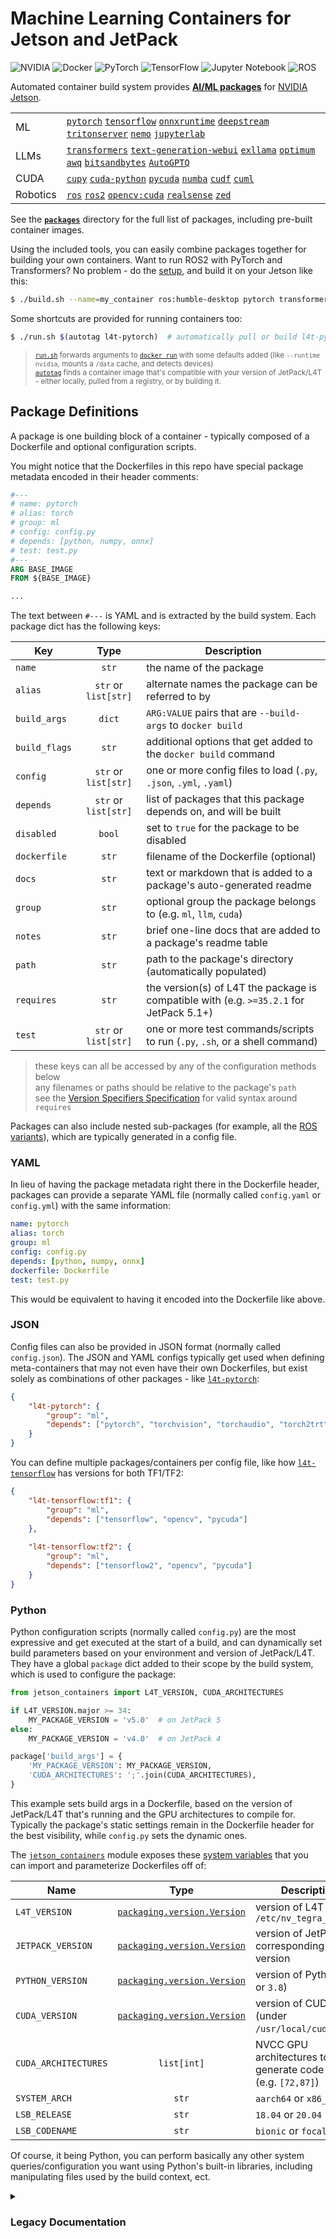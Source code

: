 # Machine Learning Containers for Jetson and JetPack

![NVIDIA](https://img.shields.io/static/v1?style=for-the-badge&message=NVIDIA&color=222222&logo=NVIDIA&logoColor=76B900&label=) ![Docker](https://img.shields.io/badge/docker-%230db7ed.svg?style=for-the-badge&logo=docker&logoColor=white) ![PyTorch](https://img.shields.io/badge/PyTorch-%23EE4C2C.svg?style=for-the-badge&logo=PyTorch&logoColor=white) ![TensorFlow](https://img.shields.io/badge/TensorFlow-%23FF6F00.svg?style=for-the-badge&logo=TensorFlow&logoColor=white) ![Jupyter Notebook](https://img.shields.io/badge/jupyter-%26FA0F00.svg?style=for-the-badge&logo=jupyter&logoColor=white) ![ROS](https://img.shields.io/badge/ros-%230A0FF9.svg?style=for-the-badge&logo=ros&logoColor=white) 

Automated container build system provides [**AI/ML packages**](packages) for [NVIDIA Jetson](https://developer.nvidia.com/embedded-computing).

| | |
|---|---|
| ML | [`pytorch`](packages/pytorch) [`tensorflow`](packages/tensorflow) [`onnxruntime`](packages/onnxruntime) [`deepstream`](packages/deepstream) [`tritonserver`](packages/tritonserver) [`nemo`](packages/nemo) [`jupyterlab`](packages/jupyterlab) |
| LLMs | [`transformers`](packages/llm/transformers) [`text-generation-webui`](packages/llm/text-generation-webui) [`exllama`](packages/llm/exllama) [`optimum`](packages/llm/optimum) [`awq`](packages/llm/awq) [`bitsandbytes`](packages/llm/bitsandbytes) [`AutoGPTQ`](packages/llm/auto-gptq) |
| CUDA | [`cupy`](packages/cupy) [`cuda-python`](packages/cuda-python) [`pycuda`](packages/pycuda) [`numba`](packages/numba) [`cudf`](packages/rapids/cudf) [`cuml`](packages/rapids/cuml) |
| Robotics | [`ros`](packages/ros) [`ros2`](packages/ros) [`opencv:cuda`](packages/opencv) [`realsense`](packages/realsense) [`zed`](packages/zed) |

See the [**`packages`**](packages) directory for the full list of packages, including pre-built container images.

Using the included tools, you can easily combine packages together for building your own containers.  Want to run ROS2 with PyTorch and Transformers?  No problem - do the [setup](README.md), and build it on your Jetson like this:

```bash
$ ./build.sh --name=my_container ros:humble-desktop pytorch transformers
```

Some shortcuts are provided for running containers too:

```bash
$ ./run.sh $(autotag l4t-pytorch)  # automatically pull or build l4t-pytorch compatible with your JetPack/L4T
```
> <sup>[`run.sh`](/run.sh) forwards arguments to [`docker run`](https://docs.docker.com/engine/reference/commandline/run/) with some defaults added (like `--runtime nvidia`, mounts a `/data` cache, and detects devices)</sup><br>
> <sup>[`autotag`](/autotag) finds a container image that's compatible with your version of JetPack/L4T - either locally, pulled from a registry, or by building it.</sup>

## Package Definitions

A package is one building block of a container - typically composed of a Dockerfile and optional configuration scripts.

You might notice that the Dockerfiles in this repo have special package metadata encoded in their header comments:

```dockerfile
#---
# name: pytorch
# alias: torch
# group: ml
# config: config.py
# depends: [python, numpy, onnx]
# test: test.py
#---
ARG BASE_IMAGE
FROM ${BASE_IMAGE}

...
```

The text between `#---` is YAML and is extracted by the build system.  Each package dict has the following keys:

| Key           |         Type         | Description                                                                             |
|---------------|:--------------------:|-----------------------------------------------------------------------------------------|
| `name`        |         `str`        | the name of the package                                                                 |
| `alias`       | `str` or `list[str]` | alternate names the package can be referred to by                                       |
| `build_args`  |        `dict`        | `ARG:VALUE` pairs that are `--build-args` to `docker build`                             |
| `build_flags` |         `str`        | additional options that get added to the `docker build` command                         |
| `config`      | `str` or `list[str]` | one or more config files to load (`.py`, `.json`, `.yml`, `.yaml`)                      |
| `depends`     | `str` or `list[str]` | list of packages that this package depends on, and will be built                        |
| `disabled`    | `bool`               | set to `true` for the package to be disabled                                            |
| `dockerfile`  | `str`                | filename of the Dockerfile (optional)                                                   |
| `docs`        | `str`                | text or markdown that is added to a package's auto-generated readme                     |
| `group`       | `str`                | optional group the package belongs to (e.g. `ml`, `llm`, `cuda`)                        |
| `notes`       | `str`                | brief one-line docs that are added to a package's readme table                          |
| `path`        | `str`                | path to the package's directory (automatically populated)                               |
| `requires`    | `str`                | the version(s) of L4T the package is compatible with (e.g. `>=35.2.1` for JetPack 5.1+) |
| `test`        | `str` or `list[str]` | one or more test commands/scripts to run (`.py`, `.sh`, or a shell command)             |

> these keys can all be accessed by any of the configuration methods below<br>
> any filenames or paths should be relative to the package's `path`<br>
> see the [Version Specifiers Specification](https://packaging.pypa.io/en/latest/specifiers.html) for valid syntax around `requires`

Packages can also include nested sub-packages (for example, all the [ROS variants](packages/ros)), which are typically generated in a config file.

### YAML

In lieu of having the package metadata right there in the Dockerfile header, packages can provide a separate YAML file (normally called `config.yaml` or `config.yml`) with the same information:

```yaml
name: pytorch
alias: torch
group: ml
config: config.py
depends: [python, numpy, onnx]
dockerfile: Dockerfile
test: test.py
```

This would be equivalent to having it encoded into the Dockerfile like above.

### JSON

Config files can also be provided in JSON format (normally called `config.json`).  The JSON and YAML configs typically get used when defining meta-containers that may not even have their own Dockerfiles, but exist solely as combinations of other packages - like [`l4t-pytorch`](packages/l4t/l4t-pytorch):

```json
{
    "l4t-pytorch": {
        "group": "ml",
        "depends": ["pytorch", "torchvision", "torchaudio", "torch2trt", "opencv", "pycuda"]
    }
}
```

You can define multiple packages/containers per config file, like how [`l4t-tensorflow`](packages/l4t/l4t-tensorflow) has versions for both TF1/TF2:

```json
{
    "l4t-tensorflow:tf1": {
        "group": "ml",
        "depends": ["tensorflow", "opencv", "pycuda"]
    },
    
    "l4t-tensorflow:tf2": {
        "group": "ml",
        "depends": ["tensorflow2", "opencv", "pycuda"]
    }
}
```

### Python

Python configuration scripts (normally called `config.py`) are the most expressive and get executed at the start of a build, and can dynamically set build parameters based on your environment and version of JetPack/L4T.  They have a global `package` dict added to their scope by the build system, which is used to configure the package:

```python
from jetson_containers import L4T_VERSION, CUDA_ARCHITECTURES

if L4T_VERSION.major >= 34:  
    MY_PACKAGE_VERSION = 'v5.0'  # on JetPack 5
else:                        
    MY_PACKAGE_VERSION = 'v4.0'  # on JetPack 4

package['build_args'] = {
    'MY_PACKAGE_VERSION': MY_PACKAGE_VERSION,
    'CUDA_ARCHITECTURES': ';'.join(CUDA_ARCHITECTURES),
}
```

This example sets build args in a Dockerfile, based on the version of JetPack/L4T that's running and the GPU architectures to compile for.  Typically the package's static settings remain in the Dockerfile header for the best visibility, while `config.py` sets the dynamic ones.


The [`jetson_containers`](jetson_containers) module exposes these [system variables](jetson_containers/l4t_version.py) that you can import and parameterize Dockerfiles off of:

| Name                 |                                       Type                                      | Description                                                  |
|----------------------|:-------------------------------------------------------------------------------:|--------------------------------------------------------------|
| `L4T_VERSION`        | [`packaging.version.Version`](https://packaging.pypa.io/en/latest/version.html) | version of L4T from `/etc/nv_tegra_release`                  |
| `JETPACK_VERSION`    | [`packaging.version.Version`](https://packaging.pypa.io/en/latest/version.html) | version of JetPack corresponding to L4T version              |
| `PYTHON_VERSION`     | [`packaging.version.Version`](https://packaging.pypa.io/en/latest/version.html) | version of Python (`3.6` or `3.8`)                           |
| `CUDA_VERSION`       | [`packaging.version.Version`](https://packaging.pypa.io/en/latest/version.html) | version of CUDA (under `/usr/local/cuda`)                    |
| `CUDA_ARCHITECTURES` |                                   `list[int]`                                   | NVCC GPU architectures to generate code for (e.g. `[72,87]`) |
| `SYSTEM_ARCH`        |                                      `str`                                      | `aarch64` or `x86_64`                                        |
| `LSB_RELEASE`        |                                      `str`                                      | `18.04` or `20.04`                                           |
| `LSB_CODENAME`       |                                      `str`                                      | `bionic` or `focal`                                          |

Of course, it being Python, you can perform basically any other system queries/configuration you want using Python's built-in libraries, including manipulating files used by the build context, ect.
 

<details>
<summary><h3>Legacy Documentation</h3></summary>

This project provides Dockerfiles, build scripts, and container images for machine learning on [NVIDIA Jetson](https://developer.nvidia.com/embedded-computing):

* [`l4t-ml`](https://ngc.nvidia.com/catalog/containers/nvidia:l4t-ml)
* [`l4t-pytorch`](https://ngc.nvidia.com/catalog/containers/nvidia:l4t-pytorch)
* [`l4t-tensorflow`](https://ngc.nvidia.com/catalog/containers/nvidia:l4t-tensorflow)

The following ROS containers are also available, which can be pulled from [DockerHub](https://hub.docker.com/repository/docker/dustynv/ros) or built from source:

| Distro | Base | Desktop | PyTorch |
|----|:----:|:----:|:----:|
| ROS Melodic   | [`ros-base`](https://hub.docker.com/repository/registry-1.docker.io/dustynv/ros/tags?name=melodic)           | X | X |
| ROS Noetic    | [`ros-base`](https://hub.docker.com/repository/registry-1.docker.io/dustynv/ros/tags?name=noetic-ros-base)   | X | [`PyTorch`](https://hub.docker.com/repository/registry-1.docker.io/dustynv/ros/tags?name=noetic-pytorch) |
| ROS2 Foxy     | [`ros-base`](https://hub.docker.com/repository/registry-1.docker.io/dustynv/ros/tags?name=foxy-ros-base)     | [`desktop`](https://hub.docker.com/repository/registry-1.docker.io/dustynv/ros/tags?name=foxy-desktop) | [`PyTorch`](https://hub.docker.com/repository/registry-1.docker.io/dustynv/ros/tags?name=foxy-pytorch) |
| ROS2 Galactic | [`ros-base`](https://hub.docker.com/repository/registry-1.docker.io/dustynv/ros/tags?name=galactic-ros-base) | [`desktop`](https://hub.docker.com/repository/registry-1.docker.io/dustynv/ros/tags?name=galactic-desktop) | [`PyTorch`](https://hub.docker.com/repository/registry-1.docker.io/dustynv/ros/tags?name=galactic-pytorch) |
| ROS2 Humble   | [`ros-base`](https://hub.docker.com/repository/registry-1.docker.io/dustynv/ros/tags?name=humble-ros-base)   | [`desktop`](https://hub.docker.com/repository/registry-1.docker.io/dustynv/ros/tags?name=humble-desktop) | [`PyTorch`](https://hub.docker.com/repository/registry-1.docker.io/dustynv/ros/tags?name=humble-pytorch) |
| ROS2 Iron     | [`ros-base`](https://hub.docker.com/repository/registry-1.docker.io/dustynv/ros/tags?name=iron-ros-base)   | [`desktop`](https://hub.docker.com/repository/registry-1.docker.io/dustynv/ros/tags?name=iron-desktop) | [`PyTorch`](https://hub.docker.com/repository/registry-1.docker.io/dustynv/ros/tags?name=iron-pytorch) |

The PyTorch-based ROS containers also have the [jetson-inference](https://github.com/dusty-nv/jetson-inference) and [ros_deep_learning](https://github.com/dusty-nv/ros_deep_learning) packages installed.

## Pre-Built Container Images

The following images can be pulled from NGC or DockerHub without needing to build the containers yourself:

<details>
<summary>
<a href=https://ngc.nvidia.com/catalog/containers/nvidia:l4t-ml><b>l4t-ml</b></a> (<code>nvcr.io/nvidia/l4t-ml:r35.2.1-py3</code>)
</summary>
</br>

|                                                                                     | L4T Version | Container Tag                                      |
|-------------------------------------------------------------------------------------|:-----------:|----------------------------------------------------|
| [`l4t-ml`](https://ngc.nvidia.com/catalog/containers/nvidia:l4t-ml)                 |   R35.2.1   | `nvcr.io/nvidia/l4t-ml:r35.2.1-py3`                |
|                                                                                     |   R35.1.0   | `nvcr.io/nvidia/l4t-ml:r35.1.0-py3`                |
|                                                                                     |   R34.1.1   | `nvcr.io/nvidia/l4t-ml:r34.1.1-py3`                |
|                                                                                     |   R34.1.0   | `nvcr.io/nvidia/l4t-ml:r34.1.0-py3`                |
|                                                                                     |   R32.7.1   | `nvcr.io/nvidia/l4t-ml:r32.7.1-py3`                |
|                                                                                     |   R32.6.1   | `nvcr.io/nvidia/l4t-ml:r32.6.1-py3`                |
|                                                                                     |   R32.5.0*  | `nvcr.io/nvidia/l4t-ml:r32.5.0-py3`                |
|                                                                                     |   R32.4.4   | `nvcr.io/nvidia/l4t-ml:r32.4.4-py3`                |
|                                                                                     |   R32.4.3   | `nvcr.io/nvidia/l4t-ml:r32.4.3-py3`                |

</details>
<details>
<summary>
<a href=https://ngc.nvidia.com/catalog/containers/nvidia:l4t-pytorch><b>l4t-pytorch</b></a> (<code>nvcr.io/nvidia/l4t-pytorch:r35.2.1-pth2.0-py3</code>)
</summary>
</br>

|                                                                                     | L4T Version | Container Tag                                      |
|-------------------------------------------------------------------------------------|:-----------:|----------------------------------------------------|
| [`l4t-pytorch`](https://ngc.nvidia.com/catalog/containers/nvidia:l4t-pytorch)       |   R35.2.1   | `nvcr.io/nvidia/l4t-pytorch:r35.2.1-pth2.0-py3`    |
|                                                                                     |   R35.1.0   | `nvcr.io/nvidia/l4t-pytorch:r35.1.0-pth1.13-py3`   |
|                                                                                     |   R35.1.0   | `nvcr.io/nvidia/l4t-pytorch:r35.1.0-pth1.12-py3`   |
|                                                                                     |   R35.1.0   | `nvcr.io/nvidia/l4t-pytorch:r35.1.0-pth1.11-py3`   |
|                                                                                     |   R34.1.1   | `nvcr.io/nvidia/l4t-pytorch:r34.1.1-pth1.12-py3`   |
|                                                                                     |   R34.1.1   | `nvcr.io/nvidia/l4t-pytorch:r34.1.1-pth1.11-py3`   |
|                                                                                     |   R34.1.0   | `nvcr.io/nvidia/l4t-pytorch:r34.1.0-pth1.12-py3`   |
|                                                                                     |   R32.7.1   | `nvcr.io/nvidia/l4t-pytorch:r32.7.1-pth1.10-py3`   |
|                                                                                     |   R32.7.1   | `nvcr.io/nvidia/l4t-pytorch:r32.7.1-pth1.9-py3`    |
|                                                                                     |   R32.6.1   | `nvcr.io/nvidia/l4t-pytorch:r32.6.1-pth1.9-py3`    |
|                                                                                     |   R32.6.1   | `nvcr.io/nvidia/l4t-pytorch:r32.6.1-pth1.8-py3`    |
|                                                                                     |   R32.5.0*  | `nvcr.io/nvidia/l4t-pytorch:r32.5.0-pth1.7-py3`    |
|                                                                                     |   R32.5.0*  | `nvcr.io/nvidia/l4t-pytorch:r32.5.0-pth1.6-py3`    |
|                                                                                     |   R32.4.4   | `nvcr.io/nvidia/l4t-pytorch:r32.4.4-pth1.6-py3`    |
|                                                                                     |   R32.4.3   | `nvcr.io/nvidia/l4t-pytorch:r32.4.3-pth1.6-py3`    |

</details>
<details>
<summary>
<a href=https://ngc.nvidia.com/catalog/containers/nvidia:l4t-tensorflow><b>l4t-tensorflow</b></a> (<code>nvcr.io/nvidia/l4t-tensorflow:r35.2.1-tf2.11-py3</code>)
</summary>
</br>

|                                                                                     | L4T Version | Container Tag                                      |
|-------------------------------------------------------------------------------------|:-----------:|----------------------------------------------------|
| [`l4t-tensorflow`](https://ngc.nvidia.com/catalog/containers/nvidia:l4t-tensorflow) |   R35.2.1   | `nvcr.io/nvidia/l4t-tensorflow:r35.2.1-tf2.11-py3` |
|                                                                                     |   R35.1.0   | `nvcr.io/nvidia/l4t-tensorflow:r35.1.0-tf1.15-py3` |
|                                                                                     |   R35.1.0   | `nvcr.io/nvidia/l4t-tensorflow:r35.1.0-tf2.9-py3`  |
|                                                                                     |   R34.1.1   | `nvcr.io/nvidia/l4t-tensorflow:r34.1.1-tf1.15-py3` |
|                                                                                     |   R34.1.1   | `nvcr.io/nvidia/l4t-tensorflow:r34.1.1-tf2.8-py3`  |
|                                                                                     |   R34.1.0   | `nvcr.io/nvidia/l4t-tensorflow:r34.1.0-tf1.15-py3` |
|                                                                                     |   R34.1.0   | `nvcr.io/nvidia/l4t-tensorflow:r34.1.0-tf2.8-py3`  |
|                                                                                     |   R32.7.1   | `nvcr.io/nvidia/l4t-tensorflow:r32.7.1-tf1.15-py3` |
|                                                                                     |   R32.7.1   | `nvcr.io/nvidia/l4t-tensorflow:r32.7.1-tf2.7-py3`  |
|                                                                                     |   R32.6.1   | `nvcr.io/nvidia/l4t-tensorflow:r32.6.1-tf1.15-py3` |
|                                                                                     |   R32.6.1   | `nvcr.io/nvidia/l4t-tensorflow:r32.6.1-tf2.5-py3`  |
|                                                                                     |   R32.5.0*  | `nvcr.io/nvidia/l4t-tensorflow:r32.5.0-tf1.15-py3` |
|                                                                                     |   R32.5.0*  | `nvcr.io/nvidia/l4t-tensorflow:r32.5.0-tf2.3-py3`  |
|                                                                                     |   R32.4.4   | `nvcr.io/nvidia/l4t-tensorflow:r32.4.4-tf1.15-py3` |
|                                                                                     |   R32.4.4   | `nvcr.io/nvidia/l4t-tensorflow:r32.4.4-tf2.3-py3`  |
|                                                                                     |   R32.4.3   | `nvcr.io/nvidia/l4t-tensorflow:r32.4.3-tf1.15-py3` |
|                                                                                     |   R32.4.3   | `nvcr.io/nvidia/l4t-tensorflow:r32.4.3-tf2.2-py3`  |

</details>

#### ROS

<details>
<summary>
<a href=https://hub.docker.com/repository/registry-1.docker.io/dustynv/ros/tags?name=melodic><b>ROS Melodic</b></a> (<code>dustynv/ros:melodic-ros-base-l4t-r32.7.1</code>)
</summary>
</br>

|                                                                                     | L4T Version | Container Tag                                      |
|-------------------------------------------------------------------------------------|:-----------:|----------------------------------------------------|
| [`ROS Melodic`](https://hub.docker.com/repository/registry-1.docker.io/dustynv/ros/tags?name=melodic) <sup>(ros-base)</sup> |   R32.7.1   | `dustynv/ros:melodic-ros-base-l4t-r32.7.1`         |
|                                                                                     |   R32.6.1   | `dustynv/ros:melodic-ros-base-l4t-r32.6.1`         |
|                                                                                     |   R32.5.0*  | `dustynv/ros:melodic-ros-base-l4t-r32.5.0`         |
|                                                                                     |   R32.4.4   | `dustynv/ros:melodic-ros-base-l4t-r32.4.4`         |

</details>
<details>
<summary>
<a href=https://hub.docker.com/repository/registry-1.docker.io/dustynv/ros/tags?name=noetic><b>ROS Noetic</b></a> (<code>dustynv/ros:noetic-ros-base-l4t-r35.3.1</code>)
</summary>
</br>

|                                                                                     | L4T Version | Container Tag                                      |
|-------------------------------------------------------------------------------------|:-----------:|----------------------------------------------------|
| [`ROS Noetic`](https://hub.docker.com/repository/registry-1.docker.io/dustynv/ros/tags?name=noetic-ros-base) <sup>(ros-base)</sup> |   R35.3.1   | `dustynv/ros:noetic-ros-base-l4t-r35.3.1`          |
|                                                                                     |   R35.2.1   | `dustynv/ros:noetic-ros-base-l4t-r35.2.1`          |
|                                                                                     |   R35.1.0   | `dustynv/ros:noetic-ros-base-l4t-r35.1.0`          |
|                                                                                     |   R34.1.1   | `dustynv/ros:noetic-ros-base-l4t-r34.1.1`          |
|                                                                                     |   R34.1.0   | `dustynv/ros:noetic-ros-base-l4t-r34.1.0`          |
|                                                                                     |   R32.7.1   | `dustynv/ros:noetic-ros-base-l4t-r32.7.1`          |
|                                                                                     |   R32.6.1   | `dustynv/ros:noetic-ros-base-l4t-r32.6.1`          |
|                                                                                     |   R32.5.0*  | `dustynv/ros:noetic-ros-base-l4t-r32.5.0`          |
|                                                                                     |   R32.4.4   | `dustynv/ros:noetic-ros-base-l4t-r32.4.4`          |
| [`ROS Noetic`](https://hub.docker.com/repository/registry-1.docker.io/dustynv/ros/tags?name=noetic-pytorch) <sup>(PyTorch)</sup> |   R35.3.1   | `dustynv/ros:noetic-pytorch-l4t-r35.3.1`          |
|                                                                                     |   R35.2.1   | `dustynv/ros:noetic-pytorch-l4t-r35.2.1`          |
|                                                                                     |   R35.1.0   | `dustynv/ros:noetic-pytorch-l4t-r35.1.0`          |
|                                                                                     |   R34.1.1   | `dustynv/ros:noetic-pytorch-l4t-r34.1.1`          |
|                                                                                     |   R34.1.0   | `dustynv/ros:noetic-pytorch-l4t-r34.1.0`          |
|                                                                                     |   R32.7.1   | `dustynv/ros:noetic-pytorch-l4t-r32.7.1`          |
|                                                                                     |   R32.6.1   | `dustynv/ros:noetic-pytorch-l4t-r32.6.1`          |
|                                                                                     |   R32.5.0*  | `dustynv/ros:noetic-pytorch-l4t-r32.5.0`          |
|                                                                                     |   R32.4.4   | `dustynv/ros:noetic-pytorch-l4t-r32.4.4`          |

</details>

#### ROS2

<details>
<summary>
<a href=https://hub.docker.com/repository/registry-1.docker.io/dustynv/ros/tags?name=foxy><b>ROS2 Foxy</b></a> (<code>dustynv/ros:foxy-ros-base-l4t-r35.3.1</code>)
</summary>
</br>

|                                                                                     | L4T Version | Container Tag                                      |
|-------------------------------------------------------------------------------------|:-----------:|----------------------------------------------------|
| [`ROS2 Foxy`](https://hub.docker.com/repository/registry-1.docker.io/dustynv/ros/tags?name=foxy-ros-base) <sup>(ros-base)</sup> |   R35.3.1   | `dustynv/ros:foxy-ros-base-l4t-r35.3.1`            |
|                                                                                     |   R35.2.1   | `dustynv/ros:foxy-ros-base-l4t-r35.2.1`            |
|                                                                                     |   R35.1.0   | `dustynv/ros:foxy-ros-base-l4t-r35.1.0`            |
|                                                                                     |   R34.1.1   | `dustynv/ros:foxy-ros-base-l4t-r34.1.1`            |
|                                                                                     |   R34.1.0   | `dustynv/ros:foxy-ros-base-l4t-r34.1.0`            |
|                                                                                     |   R32.7.1   | `dustynv/ros:foxy-ros-base-l4t-r32.7.1`            |
|                                                                                     |   R32.6.1   | `dustynv/ros:foxy-ros-base-l4t-r32.6.1`            |
|                                                                                     |   R32.5.0*  | `dustynv/ros:foxy-ros-base-l4t-r32.5.0`            |
|                                                                                     |   R32.4.4   | `dustynv/ros:foxy-ros-base-l4t-r32.4.4`            |
| [`ROS2 Foxy`](https://hub.docker.com/repository/registry-1.docker.io/dustynv/ros/tags?name=foxy-desktop) <sup>(desktop)</sup> |   R35.3.1   | `dustynv/ros:foxy-desktop-l4t-r35.3.1`          |
|                                                                                     |   R35.1.0   | `dustynv/ros:foxy-desktop-l4t-r35.2.1`          |
|                                                                                     |   R35.1.0   | `dustynv/ros:foxy-desktop-l4t-r35.1.0`          |
|                                                                                     |   R34.1.1   | `dustynv/ros:foxy-desktop-l4t-r34.1.1`          |
| [`ROS2 Foxy`](https://hub.docker.com/repository/registry-1.docker.io/dustynv/ros/tags?name=foxy-pytorch) <sup>(PyTorch)</sup> |   R35.3.1   | `dustynv/ros:foxy-pytorch-l4t-r35.3.1`            |
|                                                                                     |   R35.2.1   | `dustynv/ros:foxy-pytorch-l4t-r35.2.1`            |
|                                                                                     |   R35.1.0   | `dustynv/ros:foxy-pytorch-l4t-r35.1.0`            |
|                                                                                     |   R34.1.1   | `dustynv/ros:foxy-pytorch-l4t-r34.1.1`            |
|                                                                                     |   R34.1.0   | `dustynv/ros:foxy-pytorch-l4t-r34.1.0`            |
|                                                                                     |   R32.7.1   | `dustynv/ros:foxy-pytorch-l4t-r32.7.1`            |
|                                                                                     |   R32.6.1   | `dustynv/ros:foxy-pytorch-l4t-r32.6.1`            |
|                                                                                     |   R32.5.0*  | `dustynv/ros:foxy-pytorch-l4t-r32.5.0`            |
|                                                                                     |   R32.4.4   | `dustynv/ros:foxy-pytorch-l4t-r32.4.4`            |

</details>
<details>
<summary>
<a href=https://hub.docker.com/repository/registry-1.docker.io/dustynv/ros/tags?name=galactic><b>ROS2 Galactic</b></a> (<code>dustynv/ros:galactic-ros-base-l4t-r35.3.1</code>)
</summary>
</br>

|                                                                                     | L4T Version | Container Tag                                      |
|-------------------------------------------------------------------------------------|:-----------:|----------------------------------------------------|
| [`ROS2 Galactic`](https://hub.docker.com/repository/registry-1.docker.io/dustynv/ros/tags?name=galactic-ros-base) <sup>(ros-base)</sup> |   R35.3.1   | `dustynv/ros:galactic-ros-base-l4t-r35.3.1`        |
|                                                                                     |   R35.2.1   | `dustynv/ros:galactic-ros-base-l4t-r35.2.1`        |
|                                                                                     |   R35.1.0   | `dustynv/ros:galactic-ros-base-l4t-r35.1.0`        |
|                                                                                     |   R34.1.1   | `dustynv/ros:galactic-ros-base-l4t-r34.1.1`        |
|                                                                                     |   R34.1.0   | `dustynv/ros:galactic-ros-base-l4t-r34.1.0`        |
|                                                                                     |   R32.7.1   | `dustynv/ros:galactic-ros-base-l4t-r32.7.1`        |
|                                                                                     |   R32.6.1   | `dustynv/ros:galactic-ros-base-l4t-r32.6.1`        |
|                                                                                     |   R32.5.0*  | `dustynv/ros:galactic-ros-base-l4t-r32.5.0`        |
|                                                                                     |   R32.4.4   | `dustynv/ros:galactic-ros-base-l4t-r32.4.4`        |
| [`ROS2 Galactic`](https://hub.docker.com/repository/registry-1.docker.io/dustynv/ros/tags?name=galactic-desktop) <sup>(desktop)</sup> |   R35.3.1   | `dustynv/ros:galactic-desktop-l4t-r35.3.1`          |
|                                                                                     |   R35.2.1   | `dustynv/ros:galactic-desktop-l4t-r35.2.1`          |
|                                                                                     |   R35.1.0   | `dustynv/ros:galactic-desktop-l4t-r35.1.0`          |
|                                                                                     |   R34.1.1   | `dustynv/ros:galactic-desktop-l4t-r34.1.1`        |
| [`ROS2 Galactic`](https://hub.docker.com/repository/registry-1.docker.io/dustynv/ros/tags?name=galactic-pytorch) <sup>(PyTorch)</sup> |   R35.3.1   | `dustynv/ros:galactic-pytorch-l4t-r35.3.1`        |
|                                                                                     |   R35.2.1   | `dustynv/ros:galactic-pytorch-l4t-r35.2.1`        |
|                                                                                     |   R35.1.0   | `dustynv/ros:galactic-pytorch-l4t-r35.1.0`        |
|                                                                                     |   R34.1.1   | `dustynv/ros:galactic-pytorch-l4t-r34.1.1`        |
|                                                                                     |   R34.1.0   | `dustynv/ros:galactic-pytorch-l4t-r34.1.0`        |
|                                                                                     |   R32.7.1   | `dustynv/ros:galactic-pytorch-l4t-r32.7.1`        |
|                                                                                     |   R32.6.1   | `dustynv/ros:galactic-pytorch-l4t-r32.6.1`        |
|                                                                                     |   R32.5.0*  | `dustynv/ros:galactic-pytorch-l4t-r32.5.0`        |
|                                                                                     |   R32.4.4   | `dustynv/ros:galactic-pytorch-l4t-r32.4.4`        |

</details>
<details>
<summary>
<a href=https://hub.docker.com/repository/registry-1.docker.io/dustynv/ros/tags?name=humble><b>ROS2 Humble</b></a> (<code>dustynv/ros:humble-ros-base-l4t-r35.3.1</code>)
</summary>
</br>

|                                                                                     | L4T Version | Container Tag                                      |
|-------------------------------------------------------------------------------------|:-----------:|----------------------------------------------------|
| [`ROS2 Humble`](https://hub.docker.com/repository/registry-1.docker.io/dustynv/ros/tags?name=humble-ros-base) <sup>(ros-base)</sup> |   R35.3.1   | `dustynv/ros:humble-ros-base-l4t-r35.3.1`          |
|                                                                                     |   R35.2.1   | `dustynv/ros:humble-ros-base-l4t-r35.2.1`          |
|                                                                                     |   R35.1.0   | `dustynv/ros:humble-ros-base-l4t-r35.1.0`          |
|                                                                                     |   R34.1.1   | `dustynv/ros:humble-ros-base-l4t-r34.1.1`          |
|                                                                                     |   R34.1.0   | `dustynv/ros:humble-ros-base-l4t-r34.1.0`          |
|                                                                                     |   R32.7.1   | `dustynv/ros:humble-ros-base-l4t-r32.7.1`          |
| [`ROS2 Humble`](https://hub.docker.com/repository/registry-1.docker.io/dustynv/ros/tags?name=humble-desktop) <sup>(desktop)</sup> |   R35.3.1   | `dustynv/ros:humble-desktop-l4t-r35.3.1`          |
|                                                                                     |   R35.2.1   | `dustynv/ros:humble-desktop-l4t-r35.2.1`          |
|                                                                                     |   R35.1.0   | `dustynv/ros:humble-desktop-l4t-r35.1.0`          |
|                                                                                     |   R34.1.1   | `dustynv/ros:humble-desktop-l4t-r34.1.1`          |
|                                                                                     |   R32.7.1   | `dustynv/ros:humble-desktop-l4t-r32.7.1`          |
| [`ROS2 Humble`](https://hub.docker.com/repository/registry-1.docker.io/dustynv/ros/tags?name=humble-pytorch) <sup>(PyTorch)</sup> |   R35.3.1   | `dustynv/ros:humble-pytorch-l4t-r35.3.1`          |
|                                                                                     |   R35.2.1   | `dustynv/ros:humble-pytorch-l4t-r35.2.1`          |
|                                                                                     |   R35.1.0   | `dustynv/ros:humble-pytorch-l4t-r35.1.0`          |
|                                                                                     |   R34.1.1   | `dustynv/ros:humble-pytorch-l4t-r34.1.1`          |
|                                                                                     |   R34.1.0   | `dustynv/ros:humble-pytorch-l4t-r34.1.0`          |
|                                                                                     |   R32.7.1   | `dustynv/ros:humble-pytorch-l4t-r32.7.1`          |

</details>
<details>
<summary>
<a href=https://hub.docker.com/repository/registry-1.docker.io/dustynv/ros/tags?name=iron><b>ROS2 Iron</b></a> (<code>dustynv/ros:iron-ros-base-l4t-r35.3.1</code>)
</summary>
</br>

|                                                                                     | L4T Version | Container Tag                                      |
|-------------------------------------------------------------------------------------|:-----------:|----------------------------------------------------|
| [`ROS2 Iron`](https://hub.docker.com/repository/registry-1.docker.io/dustynv/ros/tags?name=iron-ros-base) <sup>(ros-base)</sup> |   R35.3.1   | `dustynv/ros:iron-ros-base-l4t-r35.3.1`          |
|                                                                                     |   R35.2.1   | `dustynv/ros:iron-ros-base-l4t-r35.2.1`          |
|                                                                                     |   R35.1.0   | `dustynv/ros:iron-ros-base-l4t-r35.1.0`          |
|                                                                                     |   R32.7.1   | `dustynv/ros:iron-ros-base-l4t-r32.7.1`          |
| [`ROS2 Iron`](https://hub.docker.com/repository/registry-1.docker.io/dustynv/ros/tags?name=iron-desktop) <sup>(desktop)</sup> |   R35.3.1   | `dustynv/ros:iron-desktop-l4t-r35.3.1`          |
|                                                                                     |   R35.2.1   | `dustynv/ros:iron-desktop-l4t-r35.2.1`          |
|                                                                                     |   R35.1.0   | `dustynv/ros:iron-desktop-l4t-r35.1.0`          |
|                                                                                     |   R32.7.1   | `dustynv/ros:iron-desktop-l4t-r32.7.1`          |
| [`ROS2 Iron`](https://hub.docker.com/repository/registry-1.docker.io/dustynv/ros/tags?name=iron-pytorch) <sup>(PyTorch)</sup> |   R35.3.1   | `dustynv/ros:iron-pytorch-l4t-r35.3.1`          |
|                                                                                     |   R35.2.1   | `dustynv/ros:iron-pytorch-l4t-r35.2.1`          |
|                                                                                     |   R35.1.0   | `dustynv/ros:iron-pytorch-l4t-r35.1.0`          |
|                                                                                     |   R32.7.1   | `dustynv/ros:iron-pytorch-l4t-r32.7.1`          |

</details>

> **note:** L4T R32.x containers can run on other versions of R32.x (e.g. R32.7.1 containers can run on R32.7.2)<br/>
> &nbsp;&nbsp;&nbsp;&nbsp;&nbsp;&nbsp;&nbsp;&nbsp;&nbsp; L4T R35 containers can run on other versions of R35 (e.g. R35.1.0 containers can run on R35.2.1)

To download and run one of these images, you can use the included run script from the repo:

``` bash
# L4T version in the container tag should match your L4T version
$ scripts/docker_run.sh -c nvcr.io/nvidia/l4t-pytorch:r32.5.0-pth1.7-py3
```

For other configurations, below are the instructions to build and test the containers using the included Dockerfiles.

## Building the Containers

To rebuild the containers from a Jetson device running [JetPack 4.4](https://developer.nvidia.com/embedded/jetpack) or newer, first clone this repo:

``` bash
$ git clone https://github.com/dusty-nv/jetson-containers
$ cd jetson-containers
```

Before proceeding, make sure you have set your [Docker Default Runtime](#docker-default-runtime) to `nvidia` as shown below:

### Docker Default Runtime

To enable access to the CUDA compiler (nvcc) during `docker build` operations, add `"default-runtime": "nvidia"` to your `/etc/docker/daemon.json` configuration file before attempting to build the containers:

``` json
{
    "runtimes": {
        "nvidia": {
            "path": "nvidia-container-runtime",
            "runtimeArgs": []
        }
    },

    "default-runtime": "nvidia"
}
```

You will then want to restart the Docker service or reboot your system before proceeding.

### ML Containers

To build the ML containers (`l4t-pytorch`, `l4t-tensorflow`, `l4t-ml`), use [`scripts/docker_build_ml.sh`](scripts/docker_build_ml.sh) - along with an optional argument of which container(s) to build: 

``` bash
$ ./scripts/docker_build_ml.sh all        # build all: l4t-pytorch, l4t-tensorflow, and l4t-ml
$ ./scripts/docker_build_ml.sh pytorch    # build only l4t-pytorch
$ ./scripts/docker_build_ml.sh tensorflow # build only l4t-tensorflow
```

> You have to build `l4t-pytorch` and `l4t-tensorflow` to build `l4t-ml`, because it uses those base containers in the multi-stage build.

Note that the TensorFlow and PyTorch pip wheel installers for aarch64 are automatically downloaded in the Dockerfiles from the [Jetson Zoo](https://elinux.org/Jetson_Zoo).

### ROS Containers

To build the ROS containers, use [`scripts/docker_build_ros.sh`](scripts/docker_build_ros.sh) with the `--distro` option to specify the name of the ROS distro to build and `--package` to specify the ROS package to build (the default package is `ros_base`):

``` bash
$ ./scripts/docker_build_ros.sh --distro all     # build all ROS distros (default)
$ ./scripts/docker_build_ros.sh --distro humble  # build only humble (ros_base)
$ ./scripts/docker_build_ros.sh --distro humble --package desktop  # build humble desktop
```

The package options are:  `ros_base`, `ros_core`, and `desktop` - you can also specify `--with-pytorch` to build variants with support for PyTorch, [jetson-inference](https://github.com/dusty-nv/jetson-inference) and [ros_deep_learning](https://github.com/dusty-nv/ros_deep_learning). 

## Run the Containers

To run ROS container, first you should get the container name , type the command which built container, if container has been built successfully, it will give your container name like bellow.

```bash
$ ./scripts/docker_build_ros.s --distro humble
 ... 
Successfully built ebc1d71f00f3
Successfully tagged ros:humble-ros-base-l4t-r35.1.0 # ros:humble-ros-base-l4t-r35.1.0 is the container name
```

Then, type

```bash
$ ./scripts/docker_run.sh -c ros:humble-ros-base-l4t-r35.1.0
```

to run the container.

## Testing the Containers

To run a series of automated tests on the packages installed in the containers, run the following from your `jetson-containers` directory:

``` bash
$ ./scripts/docker_test_ml.sh all        # test all: l4t-pytorch, l4t-tensorflow, and l4t-ml
$ ./scripts/docker_test_ml.sh pytorch    # test only l4t-pytorch
$ ./scripts/docker_test_ml.sh tensorflow # test only l4t-tensorflow
```

To test ROS:

``` bash
$ ./scripts/docker_test_ros.sh all       # test if the build of ROS all was successful: 'melodic', 'noetic', 'eloquent', 'foxy'
$ ./scripts/docker_test_ros.sh melodic   # test if the build of 'ROS melodic' was successful
$ ./scripts/docker_test_ros.sh noetic    # test if the build of 'ROS noetic' was successful
$ ./scripts/docker_test_ros.sh eloquent  # test if the build of 'ROS eloquent' was successful
$ ./scripts/docker_test_ros.sh foxy      # test if the build of 'ROS foxy' was successful
```

</details>

